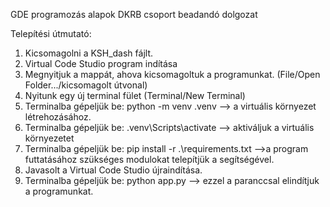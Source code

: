 GDE programozás alapok DKRB csoport beadandó dolgozat

Telepítési útmutató:

1. Kicsomagolni a KSH_dash fájlt.
2. Virtual Code Studio program indítása
3. Megnyitjuk a mappát, ahova kicsomagoltuk a programunkat. (File/Open Folder.../kicsomagolt útvonal)
4. Nyitunk egy új terminal fület (Terminal/New Terminal)
5. Terminalba gépeljük be: python -m venv .venv --> a virtuális környezet létrehozásához.
6. Terminalba gépeljük be: .venv\Scripts\activate --> aktiváljuk a virtuális környezetet
7. Terminalba gépeljük be: pip install -r .\requirements.txt -->a program futtatásához szükséges modulokat telepítjük a segítségével.
8. Javasolt a Virtual Code Studio újraindítása.
9. Terminalba gépeljük be: python app.py --> ezzel a paranccsal elindítjuk a programunkat. 
